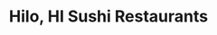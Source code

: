 ---
layout: city
title: Hilo, HI Sushi Restaurants
permalink: /hawaii/hilo/
stateAbbr: HI
stateName: Hawaii
cityName: Hilo
---